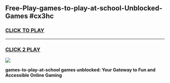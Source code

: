 
## Free-Play-games-to-play-at-school-Unblocked-Games #cx3hc
<h3>
<a href="https://news.freeplayer.one?title=games-to-play-at-school&ref=8M">CLICK TO PLAY</a></h3>
<hr>

<h3>
<a href="https://news.freeplayer.one?title=games-to-play-at-school&ref=8M">CLICK 2 PLAY</a>
  
</h3>

<a href="https://news.freeplayer.one?title=games-to-play-at-school&ref=8M"><img src="https://clearcache.store/games.png"></a>


**games-to-play-at-school games unblocked: Your Gateway to Fun and Accessible Online Gaming**

